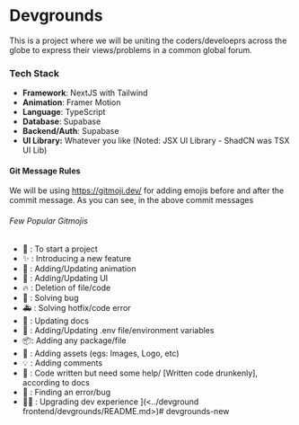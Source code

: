 #  Devgrounds

This is a project where we will be uniting the coders/develoeprs across the globe to express their views/problems in a common global forum.

### Tech Stack

* **Framework**: NextJS with Tailwind
* **Animation**: Framer Motion
* **Language**: TypeScript
* **Database**: Supabase
* **Backend/Auth**: Supabase
* **UI Library:** Whatever you like (Noted: JSX UI Library - ShadCN was TSX UI Lib)

#### Git Message Rules

We will be using https://gitmoji.dev/ for adding emojis before and after the commit message. As you can see, in the above commit messages

###### Few Popular Gitmojis

* 🎉 : To start a project
* ✨ : Introducing a new feature
* 💫 : Adding/Updating animation
* 💄 : Adding/Updating UI
* 🔥 : Deletion of file/code
* 🐛 : Solving bug
* 🚑️ : Solving hotfix/code error
* 📝 : Updating docs
* 🔐 : Adding/Updating .env file/environment variables
* 📦️: Adding any package/file
* 🍱 : Adding assets (egs: Images, Logo, etc)
* 💡 : Adding comments
* 🍻 : Code written but need some help/ \[Written code drunkenly\], according to docs
* 🥅 : Finding an error/bug
* 🧑‍💻 : Upgrading dev experience
  ](<../devground frontend/devgrounds/README.md>)# devgrounds-new
